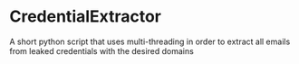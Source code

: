 # CredentialExtractor
A short python script that uses multi-threading in order to extract all emails from leaked credentials with the desired domains
